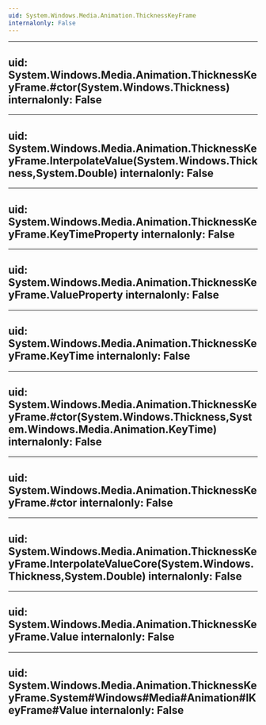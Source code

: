 ```yaml
---
uid: System.Windows.Media.Animation.ThicknessKeyFrame
internalonly: False
---
```


---
uid: System.Windows.Media.Animation.ThicknessKeyFrame.#ctor(System.Windows.Thickness)
internalonly: False
---

---
uid: System.Windows.Media.Animation.ThicknessKeyFrame.InterpolateValue(System.Windows.Thickness,System.Double)
internalonly: False
---

---
uid: System.Windows.Media.Animation.ThicknessKeyFrame.KeyTimeProperty
internalonly: False
---

---
uid: System.Windows.Media.Animation.ThicknessKeyFrame.ValueProperty
internalonly: False
---

---
uid: System.Windows.Media.Animation.ThicknessKeyFrame.KeyTime
internalonly: False
---

---
uid: System.Windows.Media.Animation.ThicknessKeyFrame.#ctor(System.Windows.Thickness,System.Windows.Media.Animation.KeyTime)
internalonly: False
---

---
uid: System.Windows.Media.Animation.ThicknessKeyFrame.#ctor
internalonly: False
---

---
uid: System.Windows.Media.Animation.ThicknessKeyFrame.InterpolateValueCore(System.Windows.Thickness,System.Double)
internalonly: False
---

---
uid: System.Windows.Media.Animation.ThicknessKeyFrame.Value
internalonly: False
---

---
uid: System.Windows.Media.Animation.ThicknessKeyFrame.System#Windows#Media#Animation#IKeyFrame#Value
internalonly: False
---
